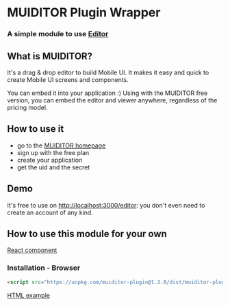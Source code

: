 # MUIDITOR Plugin Wrapper
### A simple module to use [Editor](http://localhost:3000/editor)

## What is MUIDITOR?
It's a drag & drop editor to build Mobile UI. It makes it easy and quick to create Mobile UI screens and components.

You can embed it into your application :) Using with the MUIDITOR free version, you can embed the editor and viewer anywhere, regardless of the pricing model.

## How to use it

* go to the [MUIDITOR homepage](http://localhost:3000/signup)
* sign up with the free plan
* create your application
* get the uid and the secret

## Demo

It's free to use on [http://localhost:3000/editor](http://localhost:3000/editor): you don't even need to create an account of any kind.

## How to use this module for your own

[React component](./examples/react-sample/README.md)

### Installation - Browser

```html
<script src="https://unpkg.com/muiditor-plugin@1.2.0/dist/muiditor-plugin.min.js"></script>
```

[HTML example](./examples/browser-sample/index.html)
